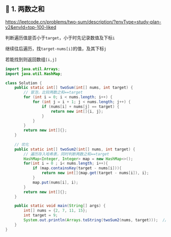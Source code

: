 ## 📌 1. 两数之和

https://leetcode.cn/problems/two-sum/description/?envType=study-plan-v2&envId=top-100-liked

判断遍历值是否小于`target`，小于时先记录数值及下标`i`

继续往后遍历，找`target-nums[i]`的值，及其下标`j`

若能找到则返回数组`[i,j]`

```Java
import java.util.Arrays;
import java.util.HashMap;

class Solution {
    public static int[] twoSum(int[] nums, int target) {
        // 冒泡，比较两数之和==target
        for (int i = 0; i < nums.length; i++) {
            for (int j = i + 1; j < nums.length; j++) {
                if (nums[i] + nums[j] == target) {
                    return new int[]{i, j};
                }
            }
        }
        return new int[]{};
    }
    
    // 优化
    public static int[] twoSum2(int[] nums, int target) {
        // 遍历存入哈希表，同时判断两数之和==target
        HashMap<Integer, Integer> map = new HashMap<>();
        for(int i = 0 ; i< nums.length; i++){
            if (map.containsKey(target - nums[i])){
                return new int[]{map.get(target - nums[i]), i};
            }
            map.put(nums[i], i);
        }
        return new int[]{};
    }

    public static void main(String[] args) {
        int[] nums = {2, 7, 11, 15};
        int target = 9;
        System.out.println(Arrays.toString(twoSum2(nums, target)));  // 输出[0, 1]
    }
}
```